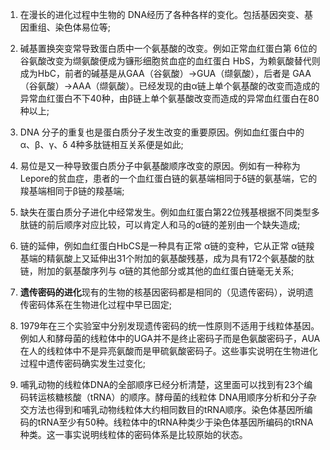 1. 在漫长的进化过程中生物的 DNA经历了各种各样的变化。包括基因突变、基因重组、染色体易位等;

2. 碱基置换突变常导致蛋白质中一个氨基酸的改变。例如正常血红蛋白第 6位的谷氨酸改变为缬氨酸便成为镰形细胞贫血症的血红蛋白 HbS，为赖氨酸替代则成为HbC，前者的碱基是从GAA（谷氨酸）→GUA（缬氨酸），后者是 GAA（谷氨酸）→AAA（缬氨酸）。已经发现的由α链上单个氨基酸的改变而造成的异常血红蛋白不下40种，由β链上单个氨基酸改变而造成的异常血红蛋白在80种以上;

3. DNA 分子的重复也是蛋白质分子发生改变的重要原因。例如血红蛋白中的 α、β、γ、δ 4种多肽链相互关系便是如此;

4. 易位是又一种导致蛋白质分子中氨基酸顺序改变的原因。例如有一种称为Lepore的贫血症，患者的一个血红蛋白链的氨基端相同于δ链的氨基端，它的羧基端相同于β链的羧基端;

5. 缺失在蛋白质分子进化中经常发生。例如血红蛋白第22位残基根据不同类型多肽链的前后顺序对应比较，可以肯定人和马的α链的差别由一个缺失造成;

6. 链的延伸，例如血红蛋白HbCS是一种具有正常 α链的变种，它从正常 α链羧基端的精氨酸上又延伸出31个附加的氨基酸残基，成为具有172个氨基酸的肽链，附加的氨基酸序列与 α链的其他部分或其他的血红蛋白链毫无关系;

7. **遗传密码的进化**现有的生物的核基因密码都是相同的（见遗传密码），说明遗传密码体系在生物进化过程中早已固定;

8. 1979年在三个实验室中分别发现遗传密码的统一性原则不适用于线粒体基因。例如人和酵母菌的线粒体中的UGA并不是终止密码子而是色氨酸密码子，AUA在人的线粒体中不是异亮氨酸而是甲硫氨酸密码子。这些事实说明在生物进化过程中遗传密码确实发生过变化;

9. 哺乳动物的线粒体DNA的全部顺序已经分析清楚，这里面可以找到有23个编码转运核糖核酸（tRNA）的顺序。酵母菌的线粒体 DNA用顺序分析和分子杂交方法也得到和哺乳动物线粒体大约相同数目的tRNA顺序。染色体基因所编码的tRNA至少有50种。线粒体中的tRNA种类少于染色体基因所编码的tRNA种类。这一事实说明线粒体的密码体系是比较原始的状态。